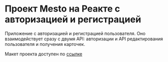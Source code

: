 # Проект Mesto на Реакте с авторизацией и регистрацией

Приложение с авторизацией и регистрацией пользователя. 
Оно взаимодействует сразу с двумя API: авторизации и API редактирования пользователя и получения карточек. 

Макет проекта доступен по [ссылке](https://www.figma.com/file/5H3gsn5lIGPwzBPby9jAOo/JavaScript.-Sprint-12?node-id=0-1&t=XWy8HYPDm620NT3D-0)
